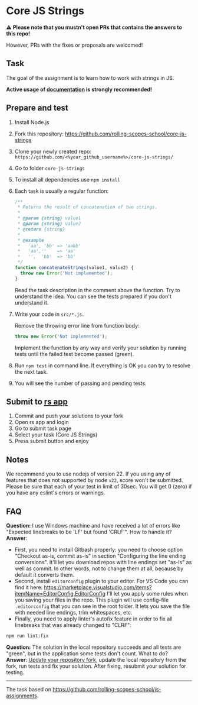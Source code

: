 # Core JS Strings

:warning: **Please note that you mustn't open PRs that contains the answers to this repo!**

However, PRs with the fixes or proposals are welcomed!

## Task

The goal of the assignment is to learn how to work with strings in JS.

**Active usage of [documentation](https://developer.mozilla.org/en-US/) is strongly recommended!**

## Prepare and test

1. Install Node.js
2. Fork this repository: <https://github.com/rolling-scopes-school/core-js-strings>
3. Clone your newly created repo: `https://github.com/<%your_github_username%>/core-js-strings/`
4. Go to folder `core-js-strings`
5. To install all dependencies use `npm install`
6. Each task is usually a regular function:

   ```javascript
   /**
    * Returns the result of concatenation of two strings.
    *
    * @param {string} value1
    * @param {string} value2
    * @return {string}
    *
    * @example
    *   'aa', 'bb' => 'aabb'
    *   'aa',''    => 'aa'
    *   '',  'bb'  => 'bb'
    */
   function concatenateStrings(value1, value2) {
     throw new Error('Not implemented');
   }
   ```

   Read the task description in the comment above the function. Try to understand the idea. You can see the tests prepared if you don't understand it.

7. Write your code in `src/*.js`.

   Remove the throwing error line from function body:

   ```javascript
   throw new Error('Not implemented');
   ```

   Implement the function by any way and verify your solution by running tests until the failed test become passed (green).

8. Run `npm test` in command line. If everything is OK you can try to resolve the next task.
9. You will see the number of passing and pending tests.

## Submit to [rs app](https://app.rs.school/)

1. Commit and push your solutions to your fork
2. Open rs app and login
3. Go to submit task page
4. Select your task (Core JS Strings)
5. Press submit button and enjoy

## Notes

We recommend you to use nodejs of version 22. If you using any of features that does not supported by node `v22`, score won't be submitted.
Please be sure that each of your test in limit of 30sec.
You will get 0 (zero) if you have any eslint's errors or warnings.

## FAQ

**Question:** I use Windows machine and have received a lot of errors like "Expected linebreaks to be 'LF' but found 'CRLF'". How to handle it?
**Answer**:

- First, you need to install Gitbash properly: you need to choose option "Checkout as-is, commit as-is" in section "Configuring the line ending conversions". It'll let you download repos with line endings set "as-is" as well as commit. In other words, not to change them at all, because by default it converts them.
- Second, install `editorconfig` plugin to your editor. For VS Code you can find it here:
  <https://marketplace.visualstudio.com/items?itemName=EditorConfig.EditorConfig>
  I'll let you apply some rules when you saving your files in the repo. This plugin will use config-file `.editorconfig` that you can see in the root folder. It lets you save the file with needed line endings, trim whitespaces, etc.
- Finally, you need to apply linter's autofix feature in order to fix all linebreaks that was already changed to "CLRF":

```bash
npm run lint:fix
```

**Question:** The solution in the local repository succeeds and all tests are "green", but in the application some tests don't count. What to do?<br>
**Answer**: [Update your repository fork](https://docs.github.com/en/pull-requests/collaborating-with-pull-requests/working-with-forks/syncing-a-fork), update the local repository from the fork, run tests and fix your solution. After fixing, resubmit your solution for testing.

---

The task based on <https://github.com/rolling-scopes-school/js-assignments>.
